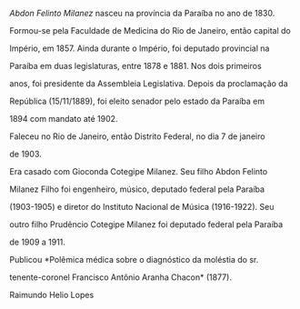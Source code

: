 

*Abdon Felinto Milanez* nasceu na província da Paraíba no ano de 1830.



Formou-se pela Faculdade de Medicina do Rio de Janeiro, então capital do

Império, em 1857. Ainda durante o Império, foi deputado provincial na

Paraíba em duas legislaturas, entre 1878 e 1881. Nos dois primeiros

anos, foi presidente da Assembleia Legislativa. Depois da proclamação da

República (15/11/1889), foi eleito senador pelo estado da Paraíba em

1894 com mandato até 1902.



Faleceu no Rio de Janeiro, então Distrito Federal, no dia 7 de janeiro

de 1903.



Era casado com Gioconda Cotegipe Milanez. Seu filho Abdon Felinto

Milanez Filho foi engenheiro, músico, deputado federal pela Paraíba

(1903-1905) e diretor do Instituto Nacional de Música (1916-1922). Seu

outro filho Prudêncio Cotegipe Milanez foi deputado federal pela Paraíba

de 1909 a 1911.



Publicou *Polêmica médica sobre o diagnóstico da moléstia do sr.

tenente-coronel Francisco Antônio Aranha Chacon* (1877).



Raimundo Helio Lopes



